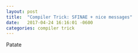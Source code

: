```yaml
---
layout: post
title:  "Compiler Trick: SFINAE + nice messages"
date:   2017-04-24 16:16:01 -0600
categories: compiler trick
---
```


Patate
